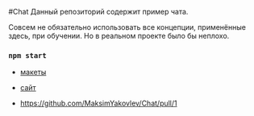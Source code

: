 #Chat
Данный репозиторий содержит пример чата.

Совсем не обязательно использовать все концепции, применённые здесь, при обучении. Но в реальном проекте было бы неплохо.

### `npm start`

* [макеты](https://www.figma.com/file/VWs69DWDScxTgSWDSCGssu/Untitled?node-id=4%3A1407)

* [сайт](https://chat-21f8c7ad.netlify.app)


* https://github.com/MaksimYakovlev/Chat/pull/1
